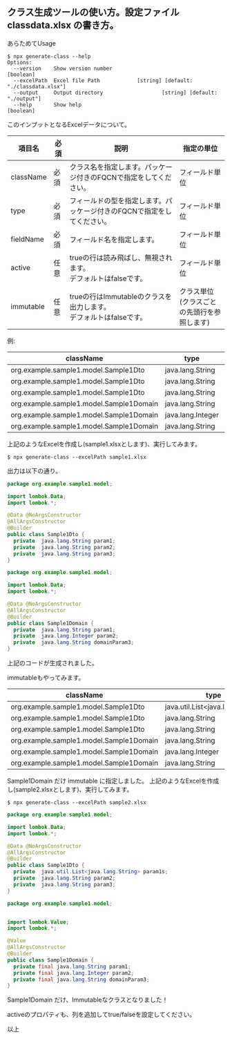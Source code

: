 
## クラス生成ツールの使い方。設定ファイル classdata.xlsx の書き方。

あらためてUsage

```console
$ npx generate-class --help
Options:
  --version    Show version number                                     [boolean]
  --excelPath  Excel file Path            [string] [default: "./classdata.xlsx"]
  --output     Output directory                   [string] [default: "./output"]
  --help       Show help                                               [boolean]
```

このインプットとなるExcelデータについて。

|項目名|必須|説明|指定の単位|
|---|---|---|---|
|className|必須|クラス名を指定します。パッケージ付きのFQCNで指定をしてください。|フィールド単位|
|type|必須|フィールドの型を指定します。パッケージ付きのFQCNで指定をしてください。|フィールド単位|
|fieldName|必須|フィールド名を指定します。|フィールド単位|
|active|任意|trueの行は読み飛ばし、無視されます。<br />デフォルトはfalseです。|フィールド単位|
|immutable|任意|trueの行はImmutableのクラスを出力します。<br />デフォルトはfalseです。|クラス単位<br />(クラスごとの先頭行を参照します)|


例:

| className                               | type              | fieldName    |
| --------------------------------------- | ----------------- | ------------ |
| org.example.sample1.model.Sample1Dto    | java.lang.String  | param1       |
| org.example.sample1.model.Sample1Dto    | java.lang.String  | param2       |
| org.example.sample1.model.Sample1Dto    | java.lang.String  | param3       |
| org.example.sample1.model.Sample1Domain | java.lang.String  | param1       |
| org.example.sample1.model.Sample1Domain | java.lang.Integer | param2       |
| org.example.sample1.model.Sample1Domain | java.lang.String  | domainParam3 |

上記のようなExcelを作成し(sample1.xlsxとします)、実行してみます。

```console
$ npx generate-class --excelPath sample1.xlsx
```

出力は以下の通り。
 
```java
package org.example.sample1.model;

import lombok.Data;
import lombok.*;

@Data @NoArgsConstructor
@AllArgsConstructor
@Builder
public class Sample1Dto {
  private  java.lang.String param1;
  private  java.lang.String param2;
  private  java.lang.String param3;
}
```

```java
package org.example.sample1.model;

import lombok.Data;
import lombok.*;

@Data @NoArgsConstructor
@AllArgsConstructor
@Builder
public class Sample1Domain {
  private  java.lang.String param1;
  private  java.lang.Integer param2;
  private  java.lang.String domainParam3;
}
```

上記のコードが生成されました。


immutableもやってみます。

| className                               | type                             | fieldName    | immutable |
| --------------------------------------- | -------------------------------- | ------------ | --------- |
| org.example.sample1.model.Sample1Dto    | java.util.List<java.lang.String> | param1s      |           |
| org.example.sample1.model.Sample1Dto    | java.lang.String                 | param2       |           |
| org.example.sample1.model.Sample1Dto    | java.lang.String                 | param3       |           |
| org.example.sample1.model.Sample1Domain | java.lang.String                 | param1       | TRUE      |
| org.example.sample1.model.Sample1Domain | java.lang.Integer                | param2       |           |
| org.example.sample1.model.Sample1Domain | java.lang.String                 | domainParam3 |           |



Sample1Domain だけ immutable に指定しました。
上記のようなExcelを作成し(sample2.xlsxとします)、実行してみます。


```console
$ npx generate-class --excelPath sample2.xlsx
```


```java
package org.example.sample1.model;

import lombok.Data;
import lombok.*;

@Data @NoArgsConstructor
@AllArgsConstructor
@Builder
public class Sample1Dto {
  private  java.util.List<java.lang.String> param1s;
  private  java.lang.String param2;
  private  java.lang.String param3;
}
```


```java
package org.example.sample1.model;


import lombok.Value;
import lombok.*;

@Value
@AllArgsConstructor
@Builder
public class Sample1Domain {
  private final java.lang.String param1;
  private final java.lang.Integer param2;
  private final java.lang.String domainParam3;
}

```

Sample1Domain だけ、Immutableなクラスとなりました！


activeのプロパティも、列を追加してtrue/falseを設定してください。

以上